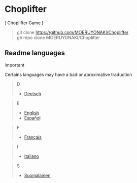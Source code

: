 # Choplifter
  
[ Choplifter Game ]  
  
> git clone https://github.com/MOERUYONAKI/Choplifter  
> gh repo clone MOERUYONAKI/Choplifter  

## Readme languages
  
> [!IMPORTANT]  
> Certains languages may have a bad or aproximative traduction  
  
> D  
> - [Deutsch](https://github.com/MOERUYONAKI/Choplifter/tree/main/docs/readme-de.md)  
  
> E  
> - [English](https://github.com/MOERUYONAKI/Choplifter/tree/main/docs/readme-en.md)  
> - [Español](https://github.com/MOERUYONAKI/Choplifter/tree/main/docs/readme-es.md)  
  
> F  
> - [Français](https://github.com/MOERUYONAKI/Choplifter/tree/main/docs/readme-fr.md)  
  
> I  
> - [Italiano](https://github.com/MOERUYONAKI/Choplifter/tree/main/docs/readme-it.md)  
  
> S  
> - [Suomalainen](https://github.com/MOERUYONAKI/Choplifter/tree/main/docs/readme-fi.md)  
  